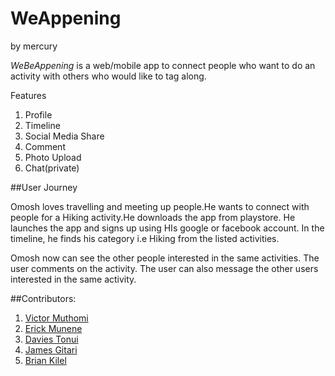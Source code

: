 # WeAppening
by mercury

*WeBeAppening* is a web/mobile app to connect people who want to do an activity with others who would like to tag along.

Features
1. Profile
2. Timeline
3. Social Media Share
4. Comment
5. Photo Upload
6. Chat(private)

##User Journey

Omosh loves travelling and meeting up people.He wants to connect with people for a Hiking activity.He downloads the app from playstore. He launches the app and signs up using HIs google or facebook account.
In the timeline, he finds his category i.e Hiking from the listed activities.

Omosh now can see the other people interested in the same activities. The user comments on the activity. The user can also message the other users interested in the same activity.


##Contributors:

1. [Victor Muthomi](https://github.com/victsomie)
2. [Erick Munene](https://github.com/erick-munene)
3. [Davies Tonui](https://github.com/tonuidavies)
4. [James Gitari](https://github.com/gitalry)
5. [Brian Kilel](https://github.com/Apophus)

